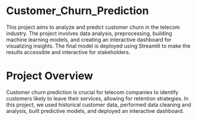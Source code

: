 # Customer_Churn_Prediction

This project aims to analyze and predict customer churn in the telecom industry. The project involves data analysis, preprocessing, building machine learning models, and creating an interactive dashboard for visualizing insights. The final model is deployed using Streamlit to make the results accessible and interactive for stakeholders.

# Project Overview

Customer churn prediction is crucial for telecom companies to identify customers likely to leave their services, allowing for retention strategies. In this project, we used historical customer data, performed data cleaning and analysis, built predictive models, and deployed an interactive dashboard.
